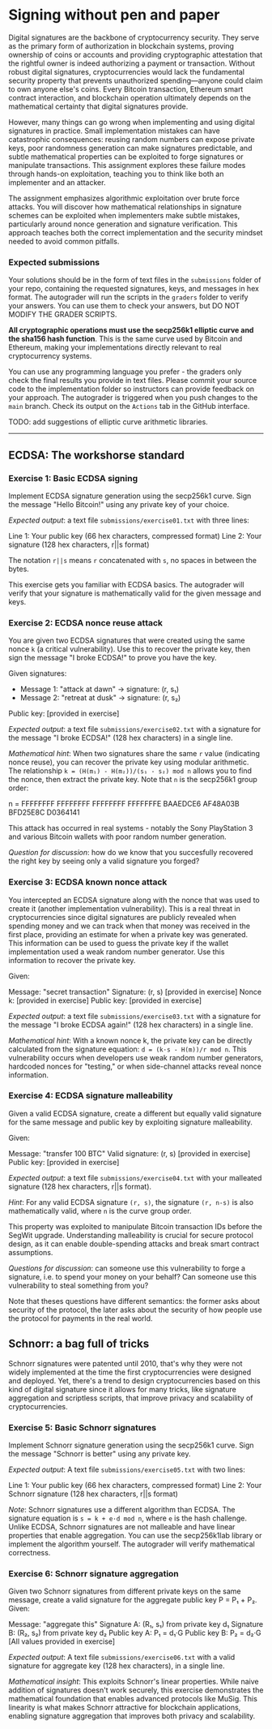 # Signing without pen and paper

Digital signatures are the backbone of cryptocurrency security.
They serve as the primary form of authorization in blockchain systems, proving ownership of coins or accounts and providing cryptographic attestation that the rightful owner is indeed authorizing a payment or transaction.
Without robust digital signatures, cryptocurrencies would lack the fundamental security property that prevents unauthorized spending—anyone could claim to own anyone else's coins.
Every Bitcoin transaction, Ethereum smart contract interaction, and blockchain operation ultimately depends on the mathematical certainty that digital signatures provide.

However, many things can go wrong when implementing and using digital signatures in practice.
Small implementation mistakes can have catastrophic consequences: reusing random numbers can expose private keys, poor randomness generation can make signatures predictable, and subtle mathematical properties can be exploited to forge signatures or manipulate transactions.
This assignment explores these failure modes through hands-on exploitation, teaching you to think like both an implementer and an attacker.

The assignment emphasizes algorithmic exploitation over brute force attacks.
You will discover how mathematical relationships in signature schemes can be exploited when implementers make subtle mistakes, particularly around nonce generation and signature verification.
This approach teaches both the correct implementation and the security mindset needed to avoid common pitfalls.

### Expected submissions

Your solutions should be in the form of text files in the `submissions` folder of your repo, containing the requested signatures, keys, and messages in hex format.
The autograder will run the scripts in the `graders` folder to verify your answers.
You can use them to check your answers, but DO NOT MODIFY THE GRADER SCRIPTS.

**All cryptographic operations must use the secp256k1 elliptic curve and the sha156 hash function**.
This is the same curve used by Bitcoin and Ethereum, making your implementations directly relevant to real cryptocurrency systems.

You can use any programming language you prefer - the graders only check the final results you provide in text files.
Please commit your source code to the implementation folder so instructors can provide feedback on your approach.
The autograder is triggered when you push changes to the `main` branch.
Check its output on the `Actions` tab in the GitHub interface.

TODO: add suggestions of elliptic curve arithmetic libraries.

---

## ECDSA: The workshorse standard

### Exercise 1: Basic ECDSA signing

Implement ECDSA signature generation using the secp256k1 curve.
Sign the message "Hello Bitcoin!" using any private key of your choice.

*Expected output*: a text file `submissions/exercise01.txt` with three lines:

Line 1: Your public key (66 hex characters, compressed format)
Line 2: Your signature (128 hex characters, r||s format)

The notation `r||s` means `r` concatenated with `s`, no spaces in between the bytes.

This exercise gets you familiar with ECDSA basics.
The autograder will verify that your signature is mathematically valid for the given message and keys.


### Exercise 2: ECDSA nonce reuse attack

You are given two ECDSA signatures that were created using the same nonce `k` (a critical vulnerability).
Use this to recover the private key, then sign the message "I broke ECDSA!" to prove you have the key.

Given signatures:
- Message 1: "attack at dawn" → signature: (r, s₁)
- Message 2: "retreat at dusk" → signature: (r, s₂)

Public key: [provided in exercise]

*Expected output*: a text file `submissions/exercise02.txt` with a signature for the message "I broke ECDSA!" (128 hex characters) in a single line.

*Mathematical hint*: When two signatures share the same `r` value (indicating nonce reuse), you can recover the private key using modular arithmetic.
The relationship `k = (H(m₁) - H(m₂))/(s₁ - s₂) mod n` allows you to find the nonce, then extract the private key.
Note that `n` is the secp256k1 group order:

n = FFFFFFFF FFFFFFFF FFFFFFFF FFFFFFFE BAAEDCE6 AF48A03B BFD25E8C D0364141

This attack has occurred in real systems - notably the Sony PlayStation 3 and various Bitcoin wallets with poor random number generation.

*Question for discussion*: how do we know that you succesfully recovered the right key by seeing only a valid signature you forged?


### Exercise 3: ECDSA known nonce attack

You intercepted an ECDSA signature along with the nonce that was used to create it (another implementation vulnerability).
This is a real threat in cryptocurrencies since digital signatures are publicly revealed when spending money and we can track when that money was received in the first place, providing an estimate for when a private key was generated.
This information can be used to guess the private key if the wallet implementation used a weak random number generator.
Use this information to recover the private key.

Given:

Message: "secret transaction"
Signature: (r, s) [provided in exercise]
Nonce k: [provided in exercise]
Public key: [provided in exercise]

*Expected output*: a text file `submissions/exercise03.txt` with a signature for the message "I broke ECDSA again!" (128 hex characters) in a single line.

*Mathematical hint*: With a known nonce k, the private key can be directly calculated from the signature equation: `d = (k·s - H(m))/r mod n`.
This vulnerability occurs when developers use weak random number generators, hardcoded nonces for "testing," or when side-channel attacks reveal nonce information.


### Exercise 4: ECDSA signature malleability

Given a valid ECDSA signature, create a different but equally valid signature for the same message and public key by exploiting signature malleability.

Given:

Message: "transfer 100 BTC"
Valid signature: (r, s) [provided in exercise]
Public key: [provided in exercise]

*Expected output*: a text file `submissions/exercise04.txt` with your malleated signature (128 hex characters, r||s format).

*Hint*: For any valid ECDSA signature `(r, s)`, the signature `(r, n-s)` is also mathematically valid, where `n` is the curve group order.

This property was exploited to manipulate Bitcoin transaction IDs before the SegWit upgrade.
Understanding malleability is crucial for secure protocol design, as it can enable double-spending attacks and break smart contract assumptions.

*Questions for discussion*: can someone use this vulnerability to forge a signature, i.e. to spend your money on your behalf? Can someone use this vulnerability to steal something from you?

Note that theses questions have different semantics: the former asks about security of the protocol, the later asks about the security of how people use the protocol for payments in the real world.

## Schnorr: a bag full of tricks

Schnorr signatures were patented until 2010, that's why they were not widely implemented at the time the first cryptocurrencies were designed and deployed.
Yet, there's a trend to design cryptocurrencies based on this kind of digital signature since it allows for many tricks, like signature aggregation and scriptless scripts, that improve privacy and scalability of cryptocurrencies.


### Exercise 5: Basic Schnorr signatures

Implement Schnorr signature generation using the secp256k1 curve.
Sign the message "Schnorr is better" using any private key.

*Expected output*: A text file `submissions/exercise05.txt` with two lines:

Line 1: Your public key (66 hex characters, compressed format)
Line 2: Your Schnorr signature (128 hex characters, r||s format)

*Note*: Schnorr signatures use a different algorithm than ECDSA.
The signature equation is `s = k + e·d mod n`, where `e` is the hash challenge. 
Unlike ECDSA, Schnorr signatures are not malleable and have linear properties that enable aggregation.
You can use the secp256k1lab library or implement the algorithm yourself.
The autograder will verify mathematical correctness.


### Exercise 6: Schnorr signature aggregation

Given two Schnorr signatures from different private keys on the same message, create a valid signature for the aggregate public key P = P₁ + P₂.
Given:

Message: "aggregate this"
Signature A: (R₁, s₁) from private key d₁
Signature B: (R₂, s₂) from private key d₂
Public key A: P₁ = d₁·G
Public key B: P₂ = d₂·G
[All values provided in exercise]

*Expected output*: A text file `submissions/exercise06.txt` with a valid signature for aggregate key (128 hex characters), in a single line.

*Mathematical insight*: This exploits Schnorr's linear properties.
While naive addition of signatures doesn't work securely, this exercise demonstrates the mathematical foundation that enables advanced protocols like MuSig.
This linearity is what makes Schnorr attractive for blockchain applications, enabling signature aggregation that improves both privacy and scalability.
